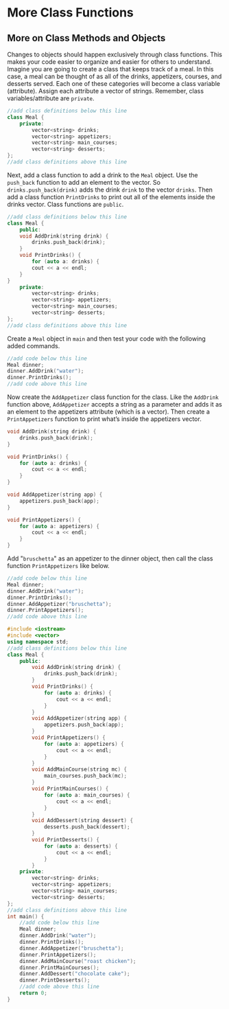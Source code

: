# More Class Functions
## More on Class Methods and Objects
Changes to objects should happen exclusively through class functions. This makes your code easier to organize and easier for others to understand. Imagine you are going to create a class that keeps track of a meal. In this case, a meal can be thought of as all of the drinks, appetizers, courses, and desserts served. Each one of these categories will become a class variable (attribute). Assign each attribute a vector of strings. Remember, class variables/attribute are `private`.

```cpp
//add class definitions below this line
class Meal {
    private:
        vector<string> drinks;
        vector<string> appetizers;
        vector<string> main_courses;
        vector<string> desserts;
};
//add class definitions above this line
```

Next, add a class function to add a drink to the `Meal` object. Use the `push_back` function to add an element to the vector. So `drinks.push_back(drink)` adds the drink `drink` to the vector `drinks`. Then add a class function `PrintDrinks` to print out all of the elements inside the drinks vector. Class functions are `public`.

```cpp
//add class definitions below this line
class Meal {
    public:
    void AddDrink(string drink) {
        drinks.push_back(drink);
    }
    void PrintDrinks() {
        for (auto a: drinks) {
        cout << a << endl;
    }
}
    private:
        vector<string> drinks;
        vector<string> appetizers;
        vector<string> main_courses;
        vector<string> desserts;
};
//add class definitions above this line
```

Create a `Meal` object in `main` and then test your code with the following added commands.

```cpp
//add code below this line
Meal dinner;
dinner.AddDrink("water");
dinner.PrintDrinks();
//add code above this line
```

Now create the `AddAppetizer` class function for the class. Like the `AddDrink` function above, `AddAppetizer` accepts a string as a parameter and adds it as an element to the appetizers attribute (which is a vector). Then create a `PrintAppetizers` function to print what’s inside the appetizers vector.

```cpp
void AddDrink(string drink) {
    drinks.push_back(drink);
}

void PrintDrinks() {
    for (auto a: drinks) {
        cout << a << endl;
    }
}

void AddAppetizer(string app) {
    appetizers.push_back(app);
}

void PrintAppetizers() {
    for (auto a: appetizers) {
        cout << a << endl;
    }
}
```

Add "`bruschetta`" as an appetizer to the dinner object, then call the class function `PrintAppetizers` like below.

```cpp
//add code below this line
Meal dinner;
dinner.AddDrink("water");
dinner.PrintDrinks();
dinner.AddAppetizer("bruschetta");
dinner.PrintAppetizers();
//add code above this line
```

```cpp
#include <iostream>
#include <vector>
using namespace std;
//add class definitions below this line
class Meal {
    public:
        void AddDrink(string drink) {
            drinks.push_back(drink);
        }
        void PrintDrinks() {
            for (auto a: drinks) {
                cout << a << endl;
            }
        }
        void AddAppetizer(string app) {
            appetizers.push_back(app);
        }
        void PrintAppetizers() {
            for (auto a: appetizers) {
                cout << a << endl;
            }
        }
        void AddMainCourse(string mc) {
            main_courses.push_back(mc);
        }
        void PrintMainCourses() {
            for (auto a: main_courses) {
                cout << a << endl;
            }
        }
        void AddDessert(string dessert) {
            desserts.push_back(dessert);
        }
        void PrintDesserts() {
            for (auto a: desserts) {
                cout << a << endl;
            }
        }
    private:
        vector<string> drinks;
        vector<string> appetizers;
        vector<string> main_courses;
        vector<string> desserts;
};
//add class definitions above this line
int main() {
    //add code below this line
    Meal dinner;
    dinner.AddDrink("water");
    dinner.PrintDrinks();
    dinner.AddAppetizer("bruschetta");
    dinner.PrintAppetizers();
    dinner.AddMainCourse("roast chicken");
    dinner.PrintMainCourses();
    dinner.AddDessert("chocolate cake");
    dinner.PrintDesserts();
    //add code above this line
    return 0;
}
```
